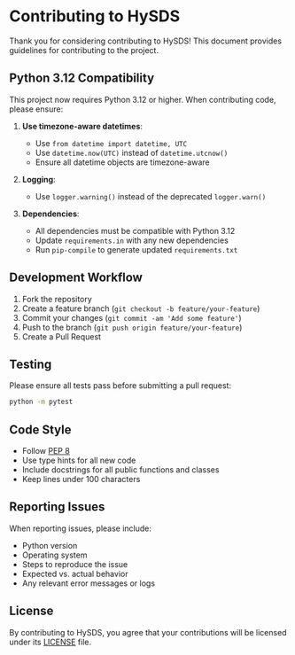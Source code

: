 # Contributing to HySDS

Thank you for considering contributing to HySDS! This document provides guidelines for contributing to the project.

## Python 3.12 Compatibility

This project now requires Python 3.12 or higher. When contributing code, please ensure:

1. **Use timezone-aware datetimes**:
   - Use `from datetime import datetime, UTC`
   - Use `datetime.now(UTC)` instead of `datetime.utcnow()`
   - Ensure all datetime objects are timezone-aware

2. **Logging**:
   - Use `logger.warning()` instead of the deprecated `logger.warn()`

3. **Dependencies**:
   - All dependencies must be compatible with Python 3.12
   - Update `requirements.in` with any new dependencies
   - Run `pip-compile` to generate updated `requirements.txt`

## Development Workflow

1. Fork the repository
2. Create a feature branch (`git checkout -b feature/your-feature`)
3. Commit your changes (`git commit -am 'Add some feature'`)
4. Push to the branch (`git push origin feature/your-feature`)
5. Create a Pull Request

## Testing

Please ensure all tests pass before submitting a pull request:

```bash
python -m pytest
```

## Code Style

- Follow [PEP 8](https://www.python.org/dev/peps/pep-0008/)
- Use type hints for all new code
- Include docstrings for all public functions and classes
- Keep lines under 100 characters

## Reporting Issues

When reporting issues, please include:

- Python version
- Operating system
- Steps to reproduce the issue
- Expected vs. actual behavior
- Any relevant error messages or logs

## License

By contributing to HySDS, you agree that your contributions will be licensed under its [LICENSE](LICENSE) file.
